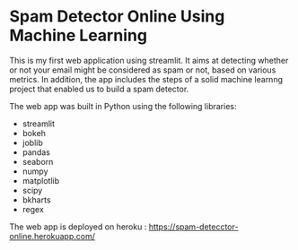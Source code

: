 # Spam Detector Online Using Machine Learning

This is my first web application using streamlit. It aims at detecting whether or not your email might be considered as spam or not, based on various metrics.
In addition, the app includes the steps of a solid machine learnng project that enabled us to build a spam detector.

The web app was built in Python using the following libraries:


- streamlit
- bokeh
- joblib
- pandas
- seaborn
- numpy
- matplotlib
- scipy
- bkharts
- regex

The web app is deployed on heroku : https://spam-detecctor-online.herokuapp.com/
